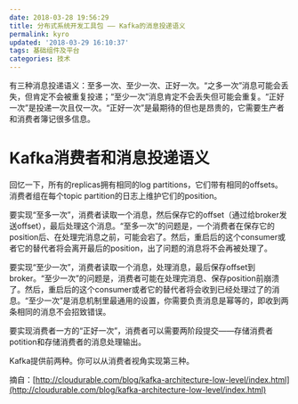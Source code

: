 ```yaml
---
date: 2018-03-28 19:56:29
title: 分布式系统开发工具包 —— Kafka的消息投递语义
permalink: kyro
updated: '2018-03-29 16:10:37'
tags: 基础组件及平台
categories: 技术
---
```


有三种消息投递语义：至多一次、至少一次、正好一次。“之多一次”消息可能会丢失，但肯定不会被重复投递；“至少一次”消息肯定不会丢失但可能会重复。“正好一次”是投递一次且仅一次。“正好一次”是最期待的但也是昂贵的，它需要生产者和消费者簿记很多信息。  

# Kafka消费者和消息投递语义
回忆一下，所有的replicas拥有相同的log partitions，它们带有相同的offsets。消费者组在每个topic partition的日志上维护它们的position。  

要实现“至多一次”，消费者读取一个消息，然后保存它的offset（通过给broker发送offset），最后处理这个消息。“至多一次”的问题是，一个消费者在保存它的position后、在处理完消息之前，可能会宕了。然后，重启后的这个consumer或者它的替代者将会离开最后的position，出了问题的消息将不会再被处理了。

要实现“至少一次”，消费者读取一个消息，处理消息，最后保存offset到broker。“至少一次”的问题是，消费者可能在处理完消息、保存position前崩溃了。然后，重启后的这个consumer或者它的替代者将会收到已经处理过了的消息。“至少一次”是消息机制里最通用的设置，你需要负责消息是幂等的，即收到两条相同的消息不会招致错误。

要实现消费者一方的“正好一次”，消费者可以需要两阶段提交——存储消费者potition和存储消费者的消息处理输出。

Kafka提供前两种。你可以从消费者视角实现第三种。

摘自：[http://cloudurable.com/blog/kafka-architecture-low-level/index.html](http://cloudurable.com/blog/kafka-architecture-low-level/index.html)